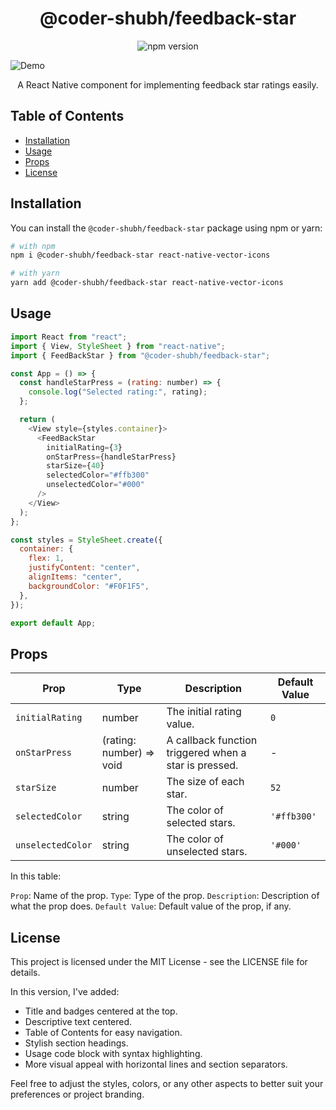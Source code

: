 <!-- Title -->
<h1 align="center">@coder-shubh/feedback-star</h1>

<!-- Badges -->
<p align="center">
  <img src="https://img.shields.io/npm/v/@coder-shubh/feedback-star" alt="npm version">
  <!-- <img src="https://img.shields.io/github.com/coder-shubh/ShubhamPackage" alt="license"> -->
</p>


![Demo](https://raw.githubusercontent.com/bviebahn/react-native-star-rating-widget/master/media/demo.gif)



<!-- Description -->
<p align="center">
  A React Native component for implementing feedback star ratings easily.
</p>

<!-- Table of Contents -->
<h2>Table of Contents</h2>

- [Installation](#installation)
- [Usage](#usage)
- [Props](#props)
- [License](#license)

<!-- Installation -->
<h2>Installation</h2>

You can install the `@coder-shubh/feedback-star` package using npm or yarn:

```bash
# with npm
npm i @coder-shubh/feedback-star react-native-vector-icons

# with yarn
yarn add @coder-shubh/feedback-star react-native-vector-icons
```

<!-- Usage -->
<h2>Usage</h2>

```js
import React from "react";
import { View, StyleSheet } from "react-native";
import { FeedBackStar } from "@coder-shubh/feedback-star";

const App = () => {
  const handleStarPress = (rating: number) => {
    console.log("Selected rating:", rating);
  };

  return (
    <View style={styles.container}>
      <FeedBackStar
        initialRating={3}
        onStarPress={handleStarPress}
        starSize={40}
        selectedColor="#ffb300"
        unselectedColor="#000"
      />
    </View>
  );
};

const styles = StyleSheet.create({
  container: {
    flex: 1,
    justifyContent: "center",
    alignItems: "center",
    backgroundColor: "#F0F1F5",
  },
});

export default App;
```

<!-- Props -->
<h2>Props</h2>

| Prop              | Type                              | Description                                   | Default Value |
|-------------------|-----------------------------------|-----------------------------------------------|---------------|
| `initialRating`   | number                            | The initial rating value.                     | `0`           |
| `onStarPress`     | (rating: number) => void          | A callback function triggered when a star is pressed. | -       |
| `starSize`        | number                            | The size of each star.                       | `52`          |
| `selectedColor`   | string                            | The color of selected stars.                 | `'#ffb300'`   |
| `unselectedColor` | string                            | The color of unselected stars.               | `'#000'`      |


In this table:

`Prop`: Name of the prop.
`Type`: Type of the prop.
`Description`: Description of what the prop does.
`Default Value`: Default value of the prop, if any.


<!-- License -->
<h2>License</h2>

This project is licensed under the MIT License - see the LICENSE file for details.

In this version, I've added:

- Title and badges centered at the top.
- Descriptive text centered.
- Table of Contents for easy navigation.
- Stylish section headings.
- Usage code block with syntax highlighting.
- More visual appeal with horizontal lines and section separators.

Feel free to adjust the styles, colors, or any other aspects to better suit your preferences or project branding.
